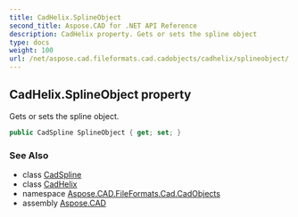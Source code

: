```yaml
---
title: CadHelix.SplineObject
second_title: Aspose.CAD for .NET API Reference
description: CadHelix property. Gets or sets the spline object
type: docs
weight: 100
url: /net/aspose.cad.fileformats.cad.cadobjects/cadhelix/splineobject/
---
```

## CadHelix.SplineObject property

Gets or sets the spline object.

```csharp
public CadSpline SplineObject { get; set; }
```

### See Also

* class [CadSpline](../../cadspline/)
* class [CadHelix](../)
* namespace [Aspose.CAD.FileFormats.Cad.CadObjects](../../cadhelix/)
* assembly [Aspose.CAD](../../../)



